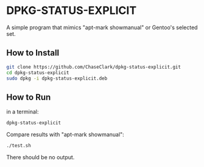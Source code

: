 # DPKG-STATUS-EXPLICIT

A simple program that mimics "apt-mark showmanual" or Gentoo's selected set.

## How to Install

```sh
git clone https://github.com/ChaseClark/dpkg-status-explicit.git
cd dpkg-status-explicit
sudo dpkg -i dpkg-status-explicit.deb
```

## How to Run

in a terminal:

```sh
dpkg-status-explicit
```

Compare results with "apt-mark showmanual":

```sh
./test.sh
```

There should be no output.
